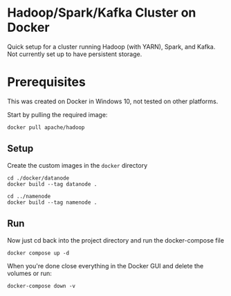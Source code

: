 ﻿# Hadoop/Spark/Kafka Cluster on Docker

Quick setup for a cluster running Hadoop (with YARN), Spark, and Kafka. Not currently set up to have persistent storage.

# Prerequisites

This was created on Docker in Windows 10, not tested on other platforms.

Start by pulling the required image:

    docker pull apache/hadoop

## Setup

Create the custom images in the `docker` directory

    cd ./docker/datanode
    docker build --tag datanode .

    cd ../namenode
    docker build --tag namenode .

## Run

Now just cd back into the project directory and run the docker-compose file

    docker compose up -d

When you're done close everything in the Docker GUI and delete the volumes or run:

    docker-compose down -v

